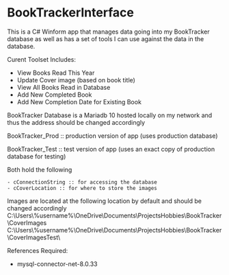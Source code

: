 # BookTrackerInterface

This is a C# Winform app that manages data going into my BookTracker database as well as has a set of tools I can use
against the data in the database.

Curent Toolset Includes:
  - View Books Read This Year
  - Update Cover image (based on book title)
  - View All Books Read in Database
  - Add New Completed Book 
  - Add New Completion Date for Existing Book
  
BookTracker Database is a Mariadb 10 hosted locally on my network and thus the address should be changed accordingly

BookTracker_Prod :: production version of app (uses production database)

BookTracker_Test :: test version of app (uses an exact copy of production database for testing)

  Both hold the following
  
    - cConnectionString :: for accessing the database 
    - cCoverLocation :: for where to store the images

Images are located at the following location by default and should be changed accordingly
  C:\Users\\%username%\OneDrive\Documents\ProjectsHobbies\BookTracker\CoverImages\
  C:\Users\\%username%\OneDrive\Documents\ProjectsHobbies\BookTracker\CoverImagesTest\
  
References Required:
- mysql-connector-net-8.0.33
 
